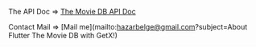 The API Doc => [The Movie DB API Doc](https://developers.themoviedb.org/3/getting-started/introduction) 

Contact Mail => [Mail me](mailto:hazarbelge@gmail.com?subject=About Flutter The Movie DB with GetX!)
